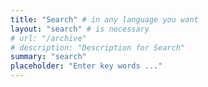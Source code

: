 ```yaml
---
title: "Search" # in any language you want
layout: "search" # is necessary
# url: "/archive"
# description: "Description for Search"
summary: "search"
placeholder: "Enter key words ..."
---
```

